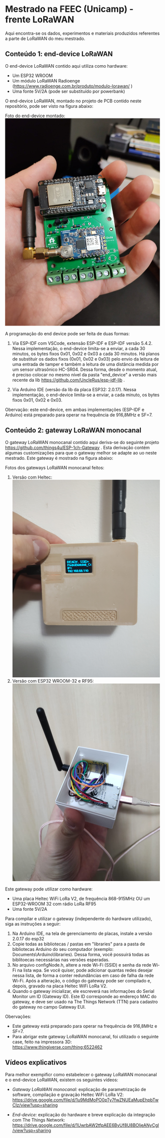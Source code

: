 # Mestrado na FEEC (Unicamp) - frente LoRaWAN

Aqui encontra-se os dados, experimentos e materiais produzidos referentes a parte de LoRaWAN do meu mestrado.

## Conteúdo 1: end-device LoRaWAN

O end-device LoRaWAN contido aqui utiliza como hardware:

* Um ESP32 WROOM
* Um módulo LoRaWAN Radioenge (https://www.radioenge.com.br/produto/modulo-lorawan/ )
* Uma fonte 5V/2A (pode ser substituído por powerbank)

O end-device LoRaWAN, montado no projeto de PCB contido neste repositório, pode ser visto na figura abaixo:

Foto do end-device montado: ![Foto do end-device montado)](https://raw.githubusercontent.com/phfbertoleti/Mestrado_Unicamp_LoRa_e_LoRaWAN/main/Frente_LoRaWAN/end_device/Fotos/end_device_montado.jpg)

A programação do end device pode ser feita de duas formas:

1. Via ESP-IDF com VSCode, extensão ESP-IDF e ESP-IDF versão 5.4.2. Nessa implementação, o end-device limita-se a enviar, a cada 30 minutos, os bytes fixos 0x01, 0x02 e 0x03 a cada 30 minutos.
Há planos de substituir os dados fixos (0x01, 0x02 e 0x03) pelo envio da leitura de uma entrada de tamper e também a leitura de uma distância medida por um sensor ultrasônico HC-SR04. Dessa forma, desde o momento atual, é preciso colocar no mesmo nível da pasta "end_device" a versão mais recente da lib https://github.com/UncleRus/esp-idf-lib .

2. Via Arduino IDE (versão da lib da placa ESP32: 2.0.17). Nessa implementação, o end-device limita-se a enviar, a cada minuto, os bytes fixos 0x01, 0x02 e 0x03.

Obervação: este end-device, em ambas implementações (ESP-IDF e Arduino) está preparado para operar na frequência de 916,8MHz e SF=7.

## Conteúdo 2: gateway LoRaWAN monocanal

O gateway LoRaWAN monocanal contido aqui deriva-se do seguinte projeto https://github.com/things4u/ESP-1ch-Gateway . Esta derivação contém algumas customizações para que o gateway melhor se adapte ao uo neste mestrado.
Este gateway é mostrado na figura abaixo:

Fotos dos gateways LoRaWAN monocanal feitos:

1. Versão com Heltec: ![Gateway LoRaWAN monocanal com Heltec)](https://github.com/phfbertoleti/Mestrado_Unicamp_LoRa_e_LoRaWAN/blob/main/Frente_LoRaWAN/gateway_monocanal/Fotos/Heltec/foto_gateway_monocanal_no_case.jpg)
2. Versão com ESP32 WROOM-32 e RF95: ![Gateway LoRaWAN monocanal com ESP32 WROOM 32 e RF95)](https://github.com/phfbertoleti/Mestrado_Unicamp_LoRa_e_LoRaWAN/blob/main/Frente_LoRaWAN/gateway_monocanal/Fotos/RF95/foto_gateway_monocanal_com_case_RF95_1.jpeg)

Este gateway pode utilizar como hardware:

* Uma placa Heltec WiFi LoRa V2, de frequência 868-915MHz OU um ESP32-WROOM 32 com rádio LoRa RF95
* Uma fonte 5V/2A

Para compilar e utilizar o gateway (independente do hardware utilizado), siga as instruções a seguir:

1. Na Arduino IDE, na tela de gerenciamento de placas, instale a versão 2.0.17 do esp32
2. Copie todas as bibliotecas / pastas em "libraries" para a pasta de bibliotecas Arduino do seu computador (exemplo: Documents\Arduino\libraries). Dessa forma, você possuirá todas as biblitoecas necessárias nas versões esperadas.
3. No arquivo configNode.h, altere a rede Wi-Fi (SSID) e senha da rede Wi-Fi na lista wpa. Se você quiser, pode adicionar quantas redes desejar nessa lista, de forma a conter redundâncias em caso de falha da rede Wi-Fi.
Após a alteração, o código do gateway pode ser compilado e, depois, gravado na placa Heltec WiFi LoRa V2. 
4. Quando o gateway inicializar, ele escreverá nas informações do Serial Monitor um ID (Gateway ID). Este ID corresponde ao endereço MAC do gateway, e deve ser usado na The Things Network (TTN) para cadastro do gateway no campo Gateway EUI.

Obervações: 
* Este gateway está preparado para operar na frequência de 916,8MHz e SF=7.
* Para abrigar este gateway LoRaWAN monocanal, foi utilizado o seguinte case, feito na impressora 3D: https://www.thingiverse.com/thing:6522462


## Vídeos explicativos

Para melhor exempificr como estabelecer o gateway LoRaWAN monocanal e o end-device LoRaWAN, existem os seguintes vídeos:

* *Gateway LoRaWAN monocanal:* explicação de parametrização de software, compilação e gravação Heltec WiFi LoRa V2: https://drive.google.com/file/d/1u9MdMoPO0pTy7fwZNUEaMupEhpbTwCIz/view?usp=sharing

* *End-device:* explicação do hardware e breve explicação da integração com The Things Network: https://drive.google.com/file/d/1UwrbAW2tfpAEE6ByUf8U8BOljeANyCgI/view?usp=sharing